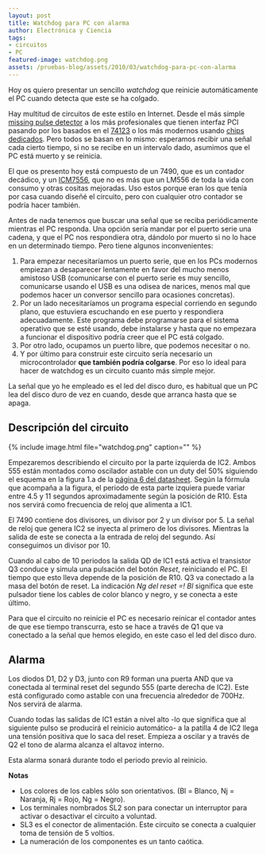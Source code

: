 ```yaml
---
layout: post
title: Watchdog para PC con alarma
author: Electrónica y Ciencia
tags:
- circuitos
- PC
featured-image: watchdog.png
assets: /pruebas-blog/assets/2010/03/watchdog-para-pc-con-alarma
---
```


Hoy os quiero presentar un sencillo *watchdog* que reinicie automáticamente el PC cuando detecta que este se ha colgado.

Hay multitud de circuitos de este estilo en Internet. Desde el más simple [missing pulse detector](http://www.ecelab.com/circuit-miss-pulse-det.htm) a los más profesionales que tienen interfaz PCI pasando por los basados en el [74123](http://www.simandl.cz/stranky/elektro/resetator/resetator.htm) o los más modernos usando [chips dedicados](http://www.maxim-ic.com/landing.cfm?lp=410&amp;CMP=4576). Pero todos se basan en lo mismo: esperamos recibir una señal cada cierto tiempo, si no se recibe en un intervalo dado, asumimos que el PC está muerto y se reinicia.

El que os presento hoy está compuesto de un 7490, que es un contador decádico, y un [ICM7556](http://www.maxim-ic.com/quick_view2.cfm/qv_pk/1503), que no es más que un LM556 de toda la vida con consumo y otras cositas mejoradas. Uso estos porque eran los que tenía por casa cuando diseñé el circuito, pero con cualquier otro contador se podría hacer también.

Antes de nada tenemos que buscar una señal que se reciba periódicamente mientras el PC responda. Una opción sería mandar por el puerto serie una cadena, y que el PC nos respondiera otra, dándolo por muerto si no lo hace en un determinado tiempo. Pero tiene algunos inconvenientes:

1. Para empezar necesitaríamos un puerto serie, que en los PCs modernos empiezan a desaparecer lentamente en favor del mucho menos amistoso USB (comunicarse con el puerto serie es muy sencillo, comunicarse usando el USB es una odisea de narices, menos mal que podemos hacer un conversor sencillo para ocasiones concretas).<br>
1. Por un lado necesitaríamos un programa especial corriendo en segundo plano, que estuviera escuchando en ese puerto y respondiera adecuadamente. Este programa debe programarse para el sistema operativo que se esté usando, debe instalarse y hasta que no empezara a funcionar el dispositivo podría creer que el PC está colgado.<br>
1. Por otro lado, ocupamos un puerto libre, que podemos necesitar o no.<br>
1. Y por último para construir este circuito sería necesario un microcontrolador **que también podría colgarse**. Por eso lo ideal para hacer de watchdog es un circuito cuanto más simple mejor.<br>

La señal que yo he empleado es el led del disco duro, es habitual que un PC lea del disco duro de vez en cuando, desde que arranca hasta que se apaga.

## Descripción del circuito

{% include image.html file="watchdog.png" caption="" %}

Empezaremos describiendo el circuito por la parte izquierda de IC2. Ambos 555 están montados como oscilador astable con un duty del 50% siguiendo el esquema en la figura 1.a de la [página 6 del datasheet](http://datasheets.maxim-ic.com/en/ds/ICM7555-ICM7556.pdf). Según la fórmula que acompaña a la figura, el periodo de esta parte izquiera puede variar entre 4.5 y 11 segundos aproximadamente según la posición de R10. Esta nos servirá como frecuencia de reloj que alimenta a IC1.

El 7490 contiene dos divisores, un divisor por 2 y un divisor por 5. La señal de reloj que genera IC2 se inyecta al primero de los divisores. Mientras la salida de este se conecta a la entrada de reloj del segundo. Así conseguimos un divisor por 10.

Cuando al cabo de 10 periodos la salida QD de IC1 está activa el transistor Q3 conduce y simula una pulsación del botón *Reset*, reiniciando el PC. El tiempo que esto lleva depende de la posición de R10.  Q3 va conectado a la masa del botón de reset. La indicación *Ng del reset =! Bl* significa que este pulsador tiene los cables de color blanco y negro, y se conecta a este último.

Para que el circuito no reinicie el PC es necesario reinicar el contador antes de que ese tiempo transcurra, esto se hace a través de Q1 que va conectado a la señal que hemos elegido, en este caso el led del disco duro.

## Alarma

Los diodos D1, D2 y D3, junto con R9 forman una puerta AND que va conectada al terminal reset del segundo 555 (parte derecha de IC2). Este está configurado como astable con una frecuencia alrededor de 700Hz. Nos servirá de alarma.

Cuando todas las salidas de IC1 están a nivel alto -lo que significa que al siguiente pulso se producirá el reinicio automático- a la patilla 4 de IC2 llega una tensión positiva que lo saca del reset. Empieza a oscilar y a través de Q2 el tono de alarma alcanza el altavoz interno.

Esta alarma sonará durante todo el periodo previo al reinicio.

**Notas**

- Los colores de los cables sólo son orientativos. (Bl = Blanco, Nj = Naranja, Rj = Rojo, Ng = Negro).<br>
- Los terminales nombrados SL2 son para conectar un interruptor para activar o desactivar el circuito a voluntad.
- SL3 es el conector de alimentación. Este circuito se conecta a cualquier toma de tensión de 5 voltios.
- La numeración de los componentes es un tanto caótica.<br>

